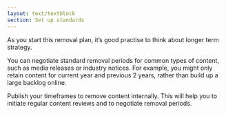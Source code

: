 ```yaml
---
layout: text/textblock
section: Set up standards
---
```

As you start this removal plan, it’s good practise to think about longer term strategy.

You can negotiate standard removal periods for common types of content, such as media releases or industry notices. For example, you might only retain content for current year and previous 2 years, rather than build up a large backlog online.

Publish your timeframes to remove content internally. This will help you to initiate regular content reviews and to negotiate removal periods.
